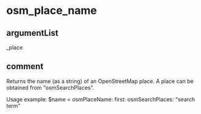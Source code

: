 # osm_place_name
## argumentList
_place
## comment

Returns the name (as a string) of an OpenStreetMap place.
A place can be obtained from "osmSearchPlaces".

Usage example:
$name = osmPlaceName: first: osmSearchPlaces: "search term"
